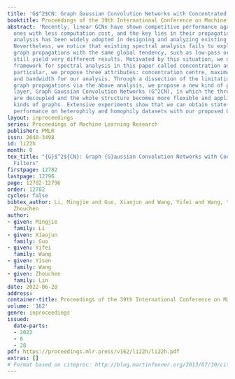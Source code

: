 ```yaml
---
title: 'G$^2$CN: Graph Gaussian Convolution Networks with Concentrated Graph Filters'
booktitle: Proceedings of the 39th International Conference on Machine Learning
abstract: 'Recently, linear GCNs have shown competitive performance against non-linear
  ones with less computation cost, and the key lies in their propagation layers. Spectral
  analysis has been widely adopted in designing and analyzing existing graph propagations.
  Nevertheless, we notice that existing spectral analysis fails to explain why existing
  graph propagations with the same global tendency, such as low-pass or high-pass,
  still yield very different results. Motivated by this situation, we develop a new
  framework for spectral analysis in this paper called concentration analysis. In
  particular, we propose three attributes: concentration centre, maximum response,
  and bandwidth for our analysis. Through a dissection of the limitations of existing
  graph propagations via the above analysis, we propose a new kind of propagation
  layer, Graph Gaussian Convolution Networks (G^2CN), in which the three properties
  are decoupled and the whole structure becomes more flexible and applicable to different
  kinds of graphs. Extensive experiments show that we can obtain state-of-the-art
  performance on heterophily and homophily datasets with our proposed G^2CN.'
layout: inproceedings
series: Proceedings of Machine Learning Research
publisher: PMLR
issn: 2640-3498
id: li22h
month: 0
tex_title: "{G}$^2${CN}: Graph {G}aussian Convolution Networks with Concentrated Graph
  Filters"
firstpage: 12782
lastpage: 12796
page: 12782-12796
order: 12782
cycles: false
bibtex_author: Li, Mingjie and Guo, Xiaojun and Wang, Yifei and Wang, Yisen and Lin,
  Zhouchen
author:
- given: Mingjie
  family: Li
- given: Xiaojun
  family: Guo
- given: Yifei
  family: Wang
- given: Yisen
  family: Wang
- given: Zhouchen
  family: Lin
date: 2022-06-28
address:
container-title: Proceedings of the 39th International Conference on Machine Learning
volume: '162'
genre: inproceedings
issued:
  date-parts:
  - 2022
  - 6
  - 28
pdf: https://proceedings.mlr.press/v162/li22h/li22h.pdf
extras: []
# Format based on citeproc: http://blog.martinfenner.org/2013/07/30/citeproc-yaml-for-bibliographies/
---
```

